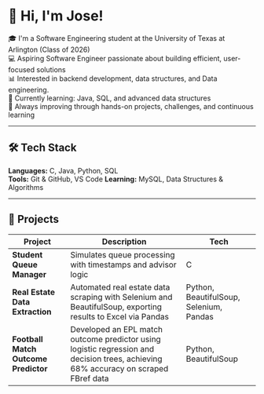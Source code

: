 # 👋 Hi, I'm Jose!

🎓 I'm a Software Engineering student at the University of Texas at Arlington (Class of 2026)  
💻 Aspiring Software Engineer passionate about building efficient, user-focused solutions  
📊 Interested in backend development, data structures, and Data engineering.  
🚀 Currently learning: Java, SQL, and advanced data structures  
🌱 Always improving through hands-on projects, challenges, and continuous learning

---

## 🛠️ Tech Stack

**Languages:** C, Java, Python, SQL  
**Tools:** Git & GitHub, VS Code
**Learning:** MySQL, Data Structures & Algorithms

---

## 📂 Projects

| Project | Description | Tech |
|--------|-------------|------|
| **Student Queue Manager** | Simulates queue processing with timestamps and advisor logic | C |
| **Real Estate Data Extraction** | Automated real estate data scraping with Selenium and BeautifulSoup, exporting results to Excel via Pandas | Python, BeautifulSoup, Selenium, Pandas |
| **Football Match Outcome Predictor** | Developed an EPL match outcome predictor using logistic regression and decision trees, achieving 68% accuracy on scraped FBref data | Python, BeautifulSoup  |
